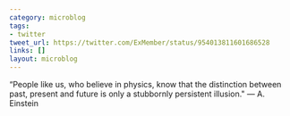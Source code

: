 ```yaml
---
category: microblog
tags:
- twitter
tweet_url: https://twitter.com/ExMember/status/954013811601686528
links: []
layout: microblog
---
```

“People like us, who believe in physics, know that the distinction between past, present and future is only a stubbornly persistent illusion." — A. Einstein
